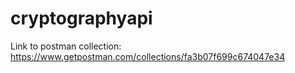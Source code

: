 # cryptographyapi

Link to postman collection: https://www.getpostman.com/collections/fa3b07f699c674047e34
